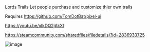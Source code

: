 Lords Trails
Let people purchase and customize thier own trails

Requires https://github.com/TomDotBat/pixel-ui

https://youtu.be/olkDQ2jAkXI

https://steamcommunity.com/sharedfiles/filedetails/?id=2836933725

![image](https://user-images.githubusercontent.com/62381889/179521605-dc8b714c-37d3-4b54-8926-5c762cf4cb06.jpg)
